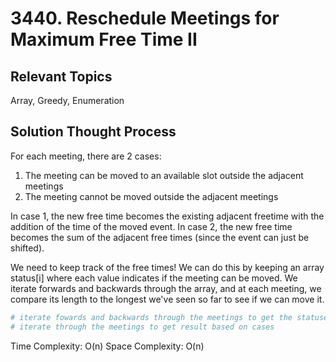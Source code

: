 # 3440. Reschedule Meetings for Maximum Free Time II

## Relevant Topics

Array, Greedy, Enumeration

## Solution Thought Process

For each meeting, there are 2 cases:

1. The meeting can be moved to an available slot outside the adjacent meetings
2. The meeting cannot be moved outside the adjacent meetings

In case 1, the new free time becomes the existing adjacent freetime with the addition of the time of the moved event. In case 2, the new free time becomes the sum of the adjacent free times (since the event can just be shifted). 

We need to keep track of the free times! We can do this by keeping an array status[i] where each value indicates if the meeting can be moved. We iterate forwards and backwards through the array, and at each meeting, we compare its length to the longest we've seen so far to see if we can move it.

```python
# iterate fowards and backwards through the meetings to get the statuses
# iterate through the meetings to get result based on cases
```
Time Complexity: O(n)
Space Complexity: O(n)